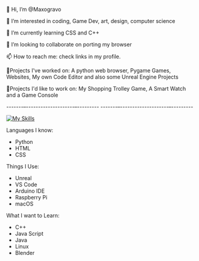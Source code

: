 👋 Hi, I’m @Maxogravo

👀 I’m interested in coding, Game Dev, art, design, computer science

🌱 I’m currently learning CSS and C++

💞️ I’m looking to collaborate on porting my browser

📫 How to reach me: check links in my profile.

📝Projects I've worked on: A python web browser, Pygame Games, Websites, My own Code Editor and also some Unreal Engine Projects

🧠Projects I'd like to work on: My Shopping Trolley Game, A Smart Watch and a Game Console

-------–--------------------–---------
-------–--------------------–---------

[![My Skills](https://skillicons.dev/icons?i=html,css,python,apple,arduino,vscode,raspberrypi,unreal)](https://skillicons.dev)

Languages I know:
- Python
- HTML
- CSS

Things I Use:
- Unreal
- VS Code
- Arduino IDE
- Raspberry Pi
- macOS

What I want to Learn:
- C++
- Java Script
- Java
- Linux
- Blender
